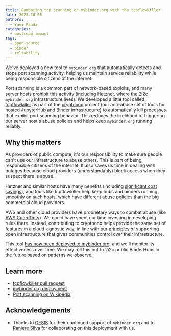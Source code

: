 ```yaml
---
title: Combating tcp scanning on mybinder.org with the tcpflowkiller
date: 2025-10-08
authors:
  - Yuvi Panda
categories:
  - upstream-impact
tags:
  - open-source
  - binder
  - reliability
---
```


We've deployed a new tool to `mybinder.org` that automatically detects and stops port scanning activity, helping us maintain service reliability while being responsible citizens of the internet.

Port scanning is a common part of network-based exploits, and many server hosts prohibit this activity (including Hetzner, where the 2i2c `mybinder.org` infrastructure lives). We developed a little tool called [tcpflowkiller](https://github.com/cryptnono/cryptnono/pull/46) as part of the [cryptnono](https://github.com/cryptnono/cryptnono) project (our anti-abuse set of tools for hosted JupyterHub and Binder infrastructure) to automatically kill processes that exhibit port scanning behavior. This reduces the likelihood of triggering our server host's abuse policies and helps keep `mybinder.org` running reliably.

## Why this matters

As providers of public compute, it's our responsibility to make sure people can't use our infrastructure to abuse others. This is part of being responsible citizens of the internet. It also saves us time in dealing with outages because cloud providers (understandably) block access when they suspect there is abuse.

Hetzner and similar hosts have many benefits (including [significant cost savings](../binder-singlenode/)), and tools like tcpflowkiller help keep hubs and binders running smoothly on such hosts, which have different abuse policies than the big commercial cloud providers.

AWS and other cloud providers have proprietary ways to combat abuse (like [AWS GuardDuty](https://docs.aws.amazon.com/guardduty/latest/ug/what-is-guardduty.html)). We could have spent our time investing in developing rules there. Instead, contributing to cryptnono helps provide the same set of features in a cloud-agnostic way, in line with [our principles](https://2i2c.org/open-practices/) of supporting open infrastructure that gives communities control over their infrastructure.

This tool [has now been deployed to mybinder.org](https://github.com/jupyterhub/mybinder.org-deploy/pull/3436), and we'll monitor its effectiveness over time. We may roll this out to 2i2c public BinderHubs in the future based on patterns we observe.

## Learn more

- [tcpflowkiller pull request](https://github.com/cryptnono/cryptnono/pull/46)
- [mybinder.org deployment](https://github.com/jupyterhub/mybinder.org-deploy/pull/3436)
- [Port scanning on Wikipedia](https://en.wikipedia.org/wiki/Port_scanner)

## Acknowledgements

- Thanks to [GESIS](../../../collaborators/gesis/) for their continued support of `mybinder.org` and to [Raniere Silva](https://github.com/rgaiacs) for collaborating on this deployment with us.

